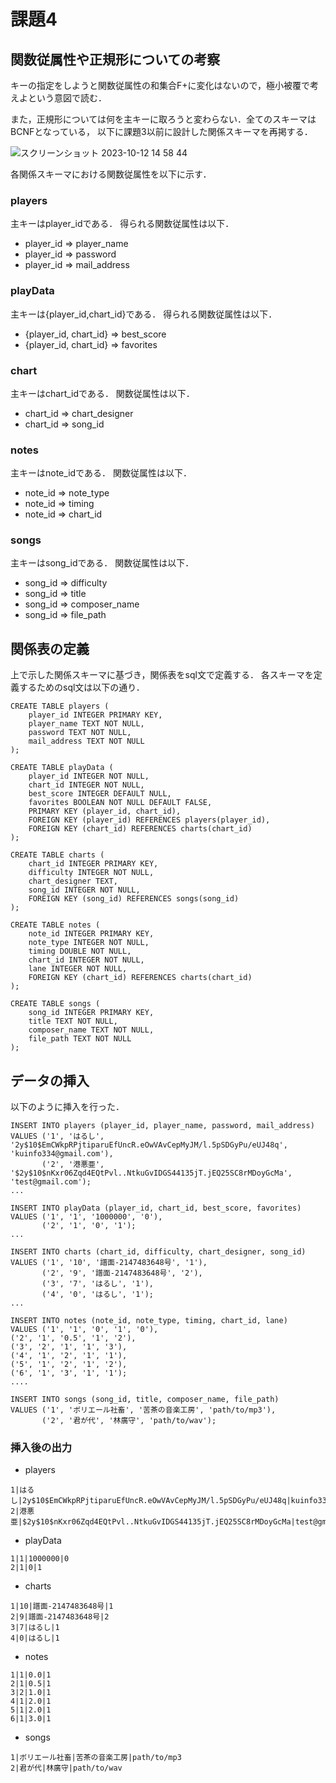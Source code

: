 # 課題4

## 関数従属性や正規形についての考察
キーの指定をしようと関数従属性の和集合F+に変化はないので，極小被覆で考えよという意図で読む．

また，正規形については何を主キーに取ろうと変わらない．全てのスキーマはBCNFとなっている，
以下に課題3以前に設計した関係スキーマを再掲する．

<a id="schema"></a>
![スクリーンショット 2023-10-12 14 58 44](https://github.com/Mntisgod/isle4RhythmGame/assets/83445886/352541bf-7cd5-4a62-848b-2ca0b282fb90) 

各関係スキーマにおける関数従属性を以下に示す．

### players
主キーはplayer_idである．
得られる関数従属性は以下．
- player_id => player_name
- player_id => password
- player_id => mail_address

### playData
主キーは{player_id,chart_id}である．
得られる関数従属性は以下．
- {player_id, chart_id} => best_score
- {player_id, chart_id} => favorites

### chart
主キーはchart_idである．
関数従属性は以下．
- chart_id => chart_designer
- chart_id => song_id

### notes
主キーはnote_idである．
関数従属性は以下．
- note_id => note_type
- note_id => timing
- note_id => chart_id

### songs
主キーはsong_idである．
関数従属性は以下．
- song_id => difficulty
- song_id => title
- song_id => composer_name
- song_id => file_path

## 関係表の定義
上で示した関係スキーマに基づき，関係表をsql文で定義する．
各スキーマを定義するためのsql文は以下の通り．

```
CREATE TABLE players (
    player_id INTEGER PRIMARY KEY,
    player_name TEXT NOT NULL,
    password TEXT NOT NULL,
    mail_address TEXT NOT NULL
);

CREATE TABLE playData (
    player_id INTEGER NOT NULL,
    chart_id INTEGER NOT NULL,
    best_score INTEGER DEFAULT NULL,
    favorites BOOLEAN NOT NULL DEFAULT FALSE,
    PRIMARY KEY (player_id, chart_id),
    FOREIGN KEY (player_id) REFERENCES players(player_id),
    FOREIGN KEY (chart_id) REFERENCES charts(chart_id)
);

CREATE TABLE charts (
    chart_id INTEGER PRIMARY KEY,
    difficulty INTEGER NOT NULL,
    chart_designer TEXT,
    song_id INTEGER NOT NULL,
    FOREIGN KEY (song_id) REFERENCES songs(song_id)
);

CREATE TABLE notes (
    note_id INTEGER PRIMARY KEY,
    note_type INTEGER NOT NULL,
    timing DOUBLE NOT NULL,
    chart_id INTEGER NOT NULL,
    lane INTEGER NOT NULL,
    FOREIGN KEY (chart_id) REFERENCES charts(chart_id)
);

CREATE TABLE songs (
    song_id INTEGER PRIMARY KEY,
    title TEXT NOT NULL,
    composer_name TEXT NOT NULL,
    file_path TEXT NOT NULL
);
```

## データの挿入
以下のように挿入を行った．

```
INSERT INTO players (player_id, player_name, password, mail_address) 
VALUES ('1', 'はるし', '2y$10$EmCWkpRPjtiparuEfUncR.eOwVAvCepMyJM/l.5pSDGyPu/eUJ48q', 'kuinfo334@gmail.com'),
       ('2', '港悪亜', '$2y$10$nKxr06Zqd4EQtPvl..NtkuGvIDGS44135jT.jEQ25SC8rMDoyGcMa', 'test@gmail.com');
...

INSERT INTO playData (player_id, chart_id, best_score, favorites) 
VALUES ('1', '1', '1000000', '0'),
       ('2', '1', '0', '1');
...

INSERT INTO charts (chart_id, difficulty, chart_designer, song_id)
VALUES ('1', '10', '譜面-2147483648号', '1'),
       ('2', '9', '譜面-2147483648号', '2'),
       ('3', '7', 'はるし', '1'),
       ('4', '0', 'はるし', '1');
...

INSERT INTO notes (note_id, note_type, timing, chart_id, lane)
VALUES ('1', '1', '0', '1', '0'),
('2', '1', '0.5', '1', '2'),
('3', '2', '1', '1', '3'),
('4', '1', '2', '1', '1'),
('5', '1', '2', '1', '2'),
('6', '1', '3', '1', '1');
....

INSERT INTO songs (song_id, title, composer_name, file_path)
VALUES ('1', 'ボリエール社畜', '苦茶の音楽工房', 'path/to/mp3'),
       ('2', '君が代', '林廣守', 'path/to/wav');
```

### 挿入後の出力

- players
```
1|はるし|2y$10$EmCWkpRPjtiparuEfUncR.eOwVAvCepMyJM/l.5pSDGyPu/eUJ48q|kuinfo334@gmail.com
2|港悪亜|$2y$10$nKxr06Zqd4EQtPvl..NtkuGvIDGS44135jT.jEQ25SC8rMDoyGcMa|test@gmail.com
```


- playData
```
1|1|1000000|0
2|1|0|1
```


- charts
```
1|10|譜面-2147483648号|1
2|9|譜面-2147483648号|2
3|7|はるし|1
4|0|はるし|1
```


- notes
```
1|1|0.0|1
2|1|0.5|1
3|2|1.0|1
4|1|2.0|1
5|1|2.0|1
6|1|3.0|1
```
- songs
```
1|ボリエール社畜|苦茶の音楽工房|path/to/mp3
2|君が代|林廣守|path/to/wav
```


